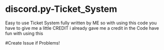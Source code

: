 # discord.py-Ticket_System
Easy to use Ticket System fully written by ME so with using this code you have to give me a little CREDIT i already gave me a credit in the Code have fun with using this 

#Create Issue if Problems!
